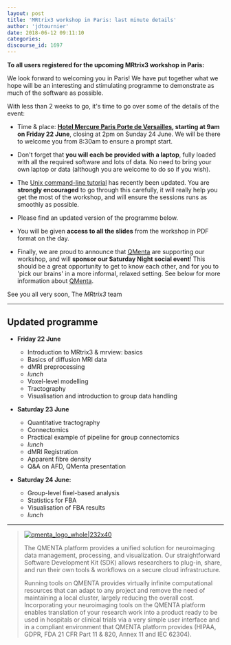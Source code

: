 ```yaml
---
layout: post
title: 'MRtrix3 workshop in Paris: last minute details'
author: 'jdtournier'
date: 2018-06-12 09:11:10
categories:
discourse_id: 1697
---
```

**To all users registered for the upcoming MRtrix3 workshop in Paris:**

We look forward to welcoming you in Paris! We have put together what we hope will be an interesting and stimulating programme to demonstrate as much of the software as possible. 

With less than 2 weeks to go, it's time to go over some of the details of the event:

- Time & place: **[Hotel Mercure Paris Porte de Versailles](https://goo.gl/maps/uGHsz1nADMQ2), starting at 9am on Friday 22 June**, closing at 2pm on Sunday 24 June. We will be there to welcome you from 8:30am to ensure a prompt start.

- Don't forget that **you will each be provided with a laptop**, fully loaded with all the required software and lots of data. No need to bring your own laptop or data (although you are welcome to do so if you wish). 

- The [Unix command-line tutorial](http://command-line-tutorial.readthedocs.io/) has recently been updated. You are **strongly encouraged** to go through this carefully, it will really help you get the most of the workshop, and will ensure the sessions runs as smoothly as possible.

- Please find an updated version of the programme below.

- You will be given **access to all the slides** from the workshop in PDF format on the day.

- Finally, we are proud to announce that [QMenta](https://www.qmenta.com/) are supporting our workshop, and will **sponsor our Saturday Night social event**! This should be a great opportunity to get to know each other, and for you to 'pick our brains' in a more informal, relaxed setting. See below for more information about [QMenta](https://www.qmenta.com/).

See you all very soon,
The _MRtrix3_ team


---

## Updated programme

- **Friday 22 June**
  - Introduction to MRtrix3 & mrview: basics 
  - Basics of diffusion MRI data 
  - dMRI preprocessing
  - _lunch_
  - Voxel-level modelling
  - Tractography 
  - Visualisation and introduction to group data handling

- **Saturday 23 June**
  - Quantitative tractography
  - Connectomics
  - Practical example of pipeline for group connectomics
  - _lunch_
  - dMRI Registration
  - Apparent fibre density
  - Q&A on AFD, QMenta presentation

- **Saturday 24 June:**
  - Group-level fixel-based analysis
  - Statistics for FBA
  - Visualisation of FBA results
  - _lunch_

--- 
> [![qmenta_logo_whole|232x40](upload://2oCPYoeJ5E3PTfheCDuIXWvC5up.png)](http://community.mrtrix.orghttps://www.qmenta.com/)
>
> The QMENTA platform provides a unified solution for neuroimaging data management, processing, and visualization. Our straightforward Software Development Kit (SDK) allows researchers to plug-in, share, and run their own tools & workflows on a secure cloud infrastructure. 
>
>Running tools on QMENTA provides virtually infinite computational resources that can adapt to any project and remove the need of maintaining a local cluster, largely reducing the overall cost. Incorporating your neuroimaging tools on the QMENTA platform enables translation of your research work into a product ready to be used in hospitals or clinical trials via a very simple user interface and in a compliant environment that QMENTA platform provides (HIPAA, GDPR, FDA 21 CFR Part 11 & 820, Annex 11 and IEC 62304).
            